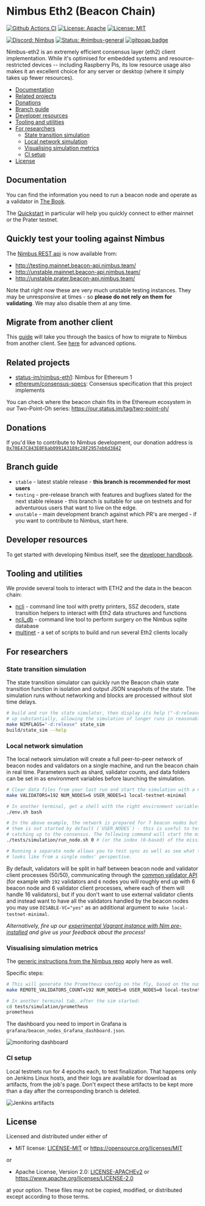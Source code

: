 # Nimbus Eth2 (Beacon Chain)

[![Github Actions CI](https://github.com/status-im/nimbus-eth2/actions/workflows/ci.yml/badge.svg?branch=stable)](https://github.com/status-im/nimbus-eth2/actions/workflows/ci.yml?query=branch%3Astable)
[![License: Apache](https://img.shields.io/badge/License-Apache%202.0-blue.svg)](https://opensource.org/licenses/Apache-2.0)
[![License: MIT](https://img.shields.io/badge/License-MIT-blue.svg)](https://opensource.org/licenses/MIT)

[![Discord: Nimbus](https://img.shields.io/badge/discord-nimbus-orange.svg)](https://discord.gg/XRxWahP)
[![Status: #nimbus-general](https://img.shields.io/badge/status-nimbus--general-orange.svg)](https://join.status.im/nimbus-general)
[![gitpoap badge](https://public-api.gitpoap.io/v1/repo/status-im/nimbus-eth2/badge)](https://www.gitpoap.io/gh/status-im/nimbus-eth2)

Nimbus-eth2 is an extremely efficient consensus layer (eth2) client implementation. While it's optimised for embedded systems and resource-restricted devices -- including Raspberry Pis, its low resource usage also makes it an excellent choice for any server or desktop (where it simply takes up fewer resources).

<!-- START doctoc generated TOC please keep comment here to allow auto update -->
<!-- DON'T EDIT THIS SECTION, INSTEAD RE-RUN doctoc TO UPDATE -->

- [Documentation](#documentation)
- [Related projects](#related-projects)
- [Donations](#donations)
- [Branch guide](#branch-guide)
- [Developer resources](#developer-resources)
- [Tooling and utilities](#tooling-and-utilities)
- [For researchers](#for-researchers)
  - [State transition simulation](#state-transition-simulation)
  - [Local network simulation](#local-network-simulation)
  - [Visualising simulation metrics](#visualising-simulation-metrics)
  - [CI setup](#ci-setup)
- [License](#license)

<!-- END doctoc generated TOC please keep comment here to allow auto update -->

## Documentation

You can find the information you need to run a beacon node and operate as a validator in [The Book](https://nimbus.guide/).

The [Quickstart](https://nimbus.guide/quick-start.html) in particular will help you quickly connect to either mainnet or the Prater testnet.

## Quickly test your tooling against Nimbus

 The [Nimbus REST api](https://nimbus.guide/rest-api.html) is now available from:

* http://testing.mainnet.beacon-api.nimbus.team/
* http://unstable.mainnet.beacon-api.nimbus.team/
* http://unstable.prater.beacon-api.nimbus.team/

Note that right now these are very much unstable testing instances. They may be unresponsive at times - so **please do not rely on them for validating**. We may also disable them at any time.

## Migrate from another client

This [guide](https://nimbus.guide/migration.html) will take you through the basics of how to migrate to Nimbus from another client. See [here](https://nimbus.guide/migration-options.html) for advanced options.


## Related projects

* [status-im/nimbus-eth1](https://github.com/status-im/nimbus-eth1/): Nimbus for Ethereum 1
* [ethereum/consensus-specs](https://github.com/ethereum/consensus-specs/tree/v1.2.0-rc.1#phase-0): Consensus specification that this project implements

You can check where the beacon chain fits in the Ethereum ecosystem in our Two-Point-Oh series: https://our.status.im/tag/two-point-oh/

## Donations

If you'd like to contribute to Nimbus development, our donation address is [`0x70E47C843E0F6ab0991A3189c28F2957eb6d3842`](https://etherscan.io/address/0x70E47C843E0F6ab0991A3189c28F2957eb6d3842)
## Branch guide

* `stable` - latest stable release - **this branch is recommended for most users**
* `testing` - pre-release branch with features and bugfixes slated for the next stable release - this branch is suitable for use on testnets and for adventurous users that want to live on the edge.
* `unstable` - main development branch against which PR's are merged - if you want to contribute to Nimbus, start here.

## Developer resources

To get started with developing Nimbus itself, see the [developer handbook](https://nimbus.guide/developers.html).

## Tooling and utilities

We provide several tools to interact with ETH2 and the data in the beacon chain:

* [ncli](ncli/ncli.nim) - command line tool with pretty printers, SSZ decoders, state transition helpers to interact with Eth2 data structures and functions
* [ncli_db](ncli/ncli_db.nim) - command line tool to perform surgery on the Nimbus sqlite database
* [multinet](https://github.com/status-im/nimbus-eth2/tree/master/multinet) - a set of scripts to build and run several Eth2 clients locally

## For researchers

### State transition simulation

The state transition simulator can quickly run the Beacon chain state transition function in isolation and output JSON snapshots of the state. The simulation runs without networking and blocks are processed without slot time delays.

```bash
# build and run the state simulator, then display its help ("-d:release" speeds it
# up substantially, allowing the simulation of longer runs in reasonable time)
make NIMFLAGS="-d:release" state_sim
build/state_sim --help
```

### Local network simulation

The local network simulation will create a full peer-to-peer network of beacon nodes and validators on a single machine, and run the beacon chain in real time.
Parameters such as shard, validator counts, and data folders can be set in as environment variables before launching the simulation.

```bash
# Clear data files from your last run and start the simulation with a new genesis block:
make VALIDATORS=192 NUM_NODES=6 USER_NODES=1 local-testnet-minimal

# In another terminal, get a shell with the right environment variables set:
./env.sh bash

# In the above example, the network is prepared for 7 beacon nodes but one of
# them is not started by default (`USER_NODES`) - this is useful to test
# catching up to the consensus. The following command will start the missing node.
./tests/simulation/run_node.sh 0 # (or the index (0-based) of the missing node)

# Running a separate node allows you to test sync as well as see what the action
# looks like from a single nodes' perspective.
```

By default, validators will be split in half between beacon node and validator
client processes (50/50), communicating through the
[common validator API](https://ethereum.github.io/consensus-APIs/#/ValidatorRequiredApi)
(for example with `192` validators and `6` nodes you will roughly end up with 6
beacon node and 6 validator client processes, where each of them will handle 16
validators), but if you don't want to use external validator clients and instead
want to have all the validators handled by the beacon nodes you may use
`DISABLE-VC="yes"` as an additional argument to `make local-testnet-minimal`.

_Alternatively, fire up our [experimental Vagrant instance with Nim pre-installed](https://our.status.im/setting-up-a-local-vagrant-environment-for-nim-development/) and give us your feedback about the process!_

### Visualising simulation metrics

<!-- TODO: Is this up to date? -->

The [generic instructions from the Nimbus repo](https://github.com/status-im/nimbus/#metric-visualisation) apply here as well.

Specific steps:

```bash
# This will generate the Prometheus config on the fly, based on the number of nodes:
make REMOTE_VALIDATORS_COUNT=192 NUM_NODES=6 USER_NODES=0 local-testnet-minimal

# In another terminal tab, after the sim started:
cd tests/simulation/prometheus
prometheus
```

The dashboard you need to import in Grafana is `grafana/beacon_nodes_Grafana_dashboard.json`.

![monitoring dashboard](./media/monitoring.png)

### CI setup

Local testnets run for 4 epochs each, to test finalization. That happens only on Jenkins Linux hosts, and their logs are available for download as artifacts, from the job's page. Don't expect these artifacts to be kept more than a day after the corresponding branch is deleted.

![Jenkins artifacts](./media/jenkins_artifacts.png)

## License

Licensed and distributed under either of

* MIT license: [LICENSE-MIT](LICENSE-MIT) or https://opensource.org/licenses/MIT

or

* Apache License, Version 2.0: [LICENSE-APACHEv2](LICENSE-APACHEv2) or https://www.apache.org/licenses/LICENSE-2.0

at your option. These files may not be copied, modified, or distributed except according to those terms.
